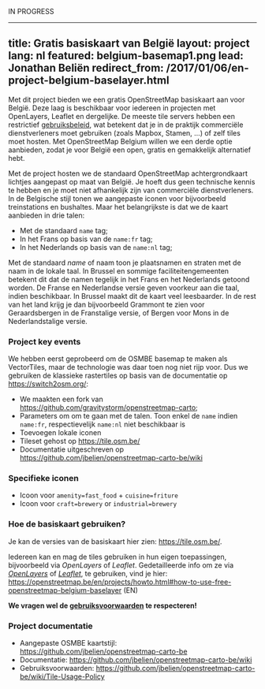 IN PROGRESS

---
title: Gratis basiskaart van België
layout: project
lang: nl
featured: belgium-basemap1.png
lead: Jonathan Beliën
redirect_from: /2017/01/06/en-project-belgium-baselayer.html
---

Met dit project bieden we een gratis OpenStreetMap basiskaart aan voor België. Deze laag is beschikbaar voor iedereen in projecten met OpenLayers, Leaflet en dergelijke. De meeste tile servers hebben een restrictief [gebruiksbeleid](http://wiki.openstreetmap.org/wiki/Tile_usage_policy), wat betekent dat je in de praktijk commerciële dienstverleners moet gebruiken (zoals Mapbox, Stamen, ...) of zelf tiles moet hosten.
Met OpenStreetMap Belgium willen we een derde optie aanbieden, zodat je voor België een open, gratis en gemakkelijk alternatief hebt.

Met de project hosten we de standaard OpenStreetMap achtergrondkaart lichtjes aangepast op maat van België. Je hoeft dus geen technische kennis te hebben en je moet niet afhankelijk zijn van commerciële dienstverleners. In de Belgische stijl tonen we aangepaste iconen voor bijvoorbeeld treinstations en bushaltes. Maar het belangrijkste is dat we de kaart aanbieden in drie talen:

* Met de standaard `name` tag;
* In het Frans op basis van de `name:fr` tag;
* In het Nederlands op basis van de `name:nl` tag;

Met de standaard _name_ of naam toon je plaatsnamen en straten met de naam in de lokale taal. In Brussel en sommige faciliteitengemeenten betekent dit dat de namen tegelijk in het Frans en het Nederlands getoond worden. 
De Franse en Nederlandse versie geven voorkeur aan die taal, indien beschikbaar. In Brussel maakt dit de kaart veel leesbaarder. In de rest van het land krijg je dan bijvoorbeeld Grammont te zien voor Geraardsbergen in de Franstalige versie, of Bergen voor Mons in de Nederlandstalige versie.

### Project key events

We hebben eerst geprobeerd om de OSMBE basemap te maken als VectorTiles, maar de technologie was daar toen nog niet rijp voor. Dus we gebruiken de klassieke rastertiles op basis van de documentatie op <https://switch2osm.org/>:

- We maakten een fork van <https://github.com/gravitystorm/openstreetmap-carto>;
- Parameters om om te gaan met de talen. Toon enkel de `name` indien `name:fr`, respectievelijk `name:nl` niet beschikbaar is
- Toevoegen lokale iconen
- Tileset gehost op <https://tile.osm.be/>
- Documentatie uitgeschreven op <https://github.com/jbelien/openstreetmap-carto-be/wiki>

### Specifieke iconen

- Icoon voor `amenity=fast_food` + `cuisine=friture`
- Icoon voor `craft=brewery` or `industrial=brewery`

### Hoe de basiskaart gebruiken?

Je kan de versies van de basiskaart hier zien: <https://tile.osm.be/>.

Iedereen kan en mag de tiles gebruiken in hun eigen toepassingen, bijvoorbeeld via *OpenLayers* of *Leaflet*.
Gedetailleerde info om ze via *[OpenLayers](https://openlayers.org/)* of *[Leaflet](http://leafletjs.com/)*, te gebruiken, vind je hier: <https://openstreetmap.be/en/projects/howto.html#how-to-use-free-openstreetmap-belgium-baselayer> (EN)

**We vragen wel de [gebruiksvoorwaarden](https://github.com/jbelien/openstreetmap-carto-be/wiki/Tile-Usage-Policy) te respecteren!**

### Project documentatie

- Aangepaste OSMBE kaartstijl: <https://github.com/jbelien/openstreetmap-carto-be>
- Documentatie: <https://github.com/jbelien/openstreetmap-carto-be/wiki>
- Gebruiksvoorwaarden: <https://github.com/jbelien/openstreetmap-carto-be/wiki/Tile-Usage-Policy>
